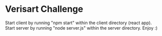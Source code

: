 # Verisart Challenge
Start client by running "npm start" within the client directory (react app).
Start server by running "node server.js" within the server directory.
Enjoy :)
